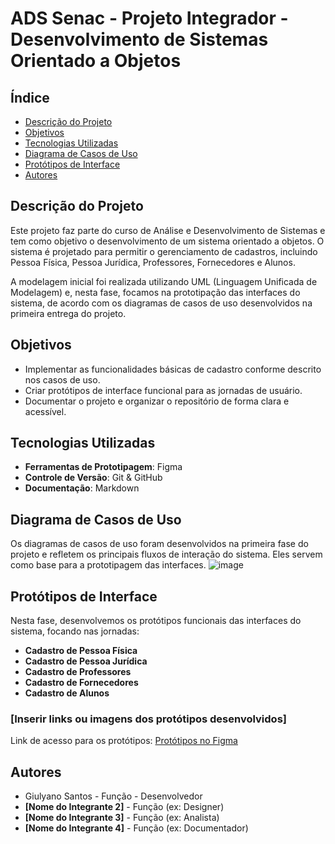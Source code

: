 # ADS Senac - Projeto Integrador - Desenvolvimento de Sistemas Orientado a Objetos

## Índice

- [Descrição do Projeto](#descrição-do-projeto)
- [Objetivos](#objetivos)
- [Tecnologias Utilizadas](#tecnologias-utilizadas)
- [Diagrama de Casos de Uso](#diagrama-de-casos-de-uso)
- [Protótipos de Interface](#protótipos-de-interface)
- [Autores](#autores)

## Descrição do Projeto

Este projeto faz parte do curso de Análise e Desenvolvimento de Sistemas e tem como objetivo o desenvolvimento de um sistema orientado a objetos. O sistema é projetado para permitir o gerenciamento de cadastros, incluindo Pessoa Física, Pessoa Jurídica, Professores, Fornecedores e Alunos.

A modelagem inicial foi realizada utilizando UML (Linguagem Unificada de Modelagem) e, nesta fase, focamos na prototipação das interfaces do sistema, de acordo com os diagramas de casos de uso desenvolvidos na primeira entrega do projeto.

## Objetivos

- Implementar as funcionalidades básicas de cadastro conforme descrito nos casos de uso.
- Criar protótipos de interface funcional para as jornadas de usuário.
- Documentar o projeto e organizar o repositório de forma clara e acessível.

## Tecnologias Utilizadas

- **Ferramentas de Prototipagem**: Figma
- **Controle de Versão**: Git & GitHub
- **Documentação**: Markdown

## Diagrama de Casos de Uso

Os diagramas de casos de uso foram desenvolvidos na primeira fase do projeto e refletem os principais fluxos de interação do sistema. Eles servem como base para a prototipagem das interfaces.
![image](https://github.com/user-attachments/assets/ecc7c4c9-a895-4ee0-a267-ca4bd0ffbb53)

## Protótipos de Interface

Nesta fase, desenvolvemos os protótipos funcionais das interfaces do sistema, focando nas jornadas:

- **Cadastro de Pessoa Física**
- **Cadastro de Pessoa Jurídica**
- **Cadastro de Professores**
- **Cadastro de Fornecedores**
- **Cadastro de Alunos**

### [Inserir links ou imagens dos protótipos desenvolvidos]

Link de acesso para os protótipos: 
[Protótipos no Figma](https://www.figma.com/file/exemplo-de-url](https://www.figma.com/design/YqHLIrEtGRr5Us2HhrJ9va/Untitled?node-id=0-1&t=LHoi9KdZIAf54uEB-1))




## Autores

- Giulyano Santos - Função - Desenvolvedor 
- **[Nome do Integrante 2]** - Função (ex: Designer)
- **[Nome do Integrante 3]** - Função (ex: Analista)
- **[Nome do Integrante 4]** - Função (ex: Documentador)


